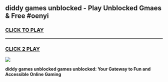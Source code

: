 
## diddy games unblocked - Play Unblocked Gmaes & Free #oenyi
<h3>
<a href="https://premium.freeplayer.one?title=diddy_games_unblocked&ref=01M">CLICK TO PLAY</a></h3>
<hr>

<h3>
<a href="https://premium.freeplayer.one?title=diddy_games_unblocked&ref=01M">CLICK 2 PLAY</a>
  
</h3>

<a href="https://premium.freeplayer.one?title=diddy_games_unblocked&ref=01M"><img src="https://clearcache.store/games.png"></a>


**diddy games unblocked games unblocked: Your Gateway to Fun and Accessible Online Gaming**
